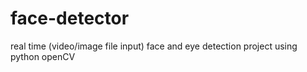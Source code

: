 # face-detector
real time (video/image file input) face and eye detection project using python openCV 
